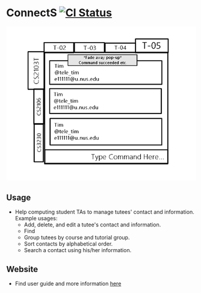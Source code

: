 # ConnectS [![CI Status](https://github.com/se-edu/addressbook-level3/workflows/Java%20CI/badge.svg)](https://github.com/AY2425S2-CS2103T-F10-4/tp/actions)

![Ui](docs/images/Ui.png)

## Usage
* Help computing student TAs to manage tutees' contact and information.
  Example usages:
  * Add, delete, and edit a tutee's contact and information.
  * Find 
  * Group tutees by course and tutorial group.
  * Sort contacts by alphabetical order.
  * Search a contact using his/her information.

## Website
* Find user guide and more information [here](https://ay2425s2-cs2103t-f10-4.github.io/tp/index.html)

